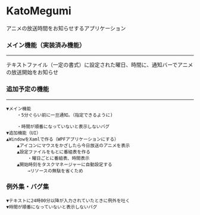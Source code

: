 ﻿# KatoMegumi
アニメの放送時間をお知らせするアプリケーション
### メイン機能（実装済み機能）
***
テキストファイル（一定の書式）に設定された曜日、時間に、通知バーでアニメの放送開始をお知らせ
### 追加予定の機能
***
	▼メイン機能
		・5分ぐらい前に一旦通知。（指定できるように)

		・時間が順番になっていないと表示しないバグ
	▼追加機能（UI）
    ▲WindowをXamlで作る（WPFアプリケーションにする）
		▲アイコンにマウスをかざしたら今日放送のアニメを表示
		▲設定ファイルをもとに番組表を作る
			・曜日ごとに番組表、時間表示
		▲開始時刻をタスクマネージャーに自動設定する
			→リソースの無駄を省くため
### 例外集・バグ集
	▼テキストに24時00分以降が入力されていたときに例外を吐く
	▼時間が順番になっていないと表示しないバグ
